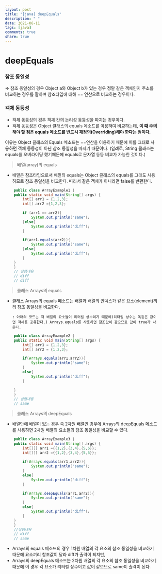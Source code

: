 ```yaml
---
layout: post
title: "[java] deepEquals"
description: " "
date: 2021-06-11
tags: [java]
comments: true
share: true
---
```



# deepEquals

### 참조 동일성

⇒ 참조 동일성의 경우 Object a와 Object b가 있는 경우 정말 같은 객체인지 주소를 비교하는 경우를 말하며 참조타입에 대해 == 연산으로 비교하는 경우이다.

### 객체 동등성

- 객체 동등성의 경우 객체 간의 논리성 동등성을 따지는 경우이다.
- 객체 동등성은 Object 클래스의 equals 메소드를 이용하여 비교하는데, **이 때 주의해야 할 점은 equals 메소드를 반드시 재정의(Overriding)해야 한다는 점이다.**

이유는 Object 클래스의 Equals 메소드는 ==연산을 이용하기 때문에 이를 그대로 사용하면 객체 동등성이 아닌 참조 동일성을 따지기 때문이다.
(일례로, String 클래스는 equals를 오버라이딩 했기때문에 equals로 문자열 동등 비교가 가능한 것이다.)

> 배열(array)의 equals

- 배열은 참조타입으로서 배열의 equals는 Object 클래스의 equals를 그래도 사용하므로 참조 동일성을 비교한다. 따라서 같은 객체가 아니라면 false를 반환한다.
```java
    public class ArrayExample1 {
    public static void main(String[] args) {
        int[] arr1 = {1,2,3};
        int[] arr2 ={1,2,3};
    
        if (arr1 == arr2){
            System.out.println("same");
        }else{
            System.out.println("diff");
        }
    
        if(arr1.equals(arr2)){
            System.out.println("same");
        }else{
            System.out.println("diff");
        }
    }
    }
    // 실행내용 
    // diff
    // diff
```
> 클래스 Arrays의 equals

- 클래스 Arrays의 equals 메소드는 배열과 배열의 인덱스가 같은 요소(element)끼리 참조 동일성을 비교한다.

      : 아래의 코드는 각 배열의 요소들이 리터럴 상수이기 때문에(리터럴 상수는 똑같은 값이면 객체를 공유한다.) Arrays.equals를 사용하면 참조값이 같으므로 값이 true가 나온다.

 
```java
    public class ArrayExample2 {
    public static void main(String[] args) {
        int[] arr1 = {1,2,3};
        int[] arr2 = {1,2,3};
        
        if(Arrays.equals(arr1,arr2)){
            System.out.println("same");
        }
        else{
            System.out.println("diff");
        }
        
    }
    }
    // 실행내용
    // same
```
> 클래스 Arrays의 deepEquals

- 배열안에 배열이 있는 경우 즉 2차원 배열인 경우에 Arrays의 deepEquals 메소드를 사용하면 2차원 배열의 요소들의 참조 동일성을 비교할 수 있다.
```java
    public class ArrayExample3 {
    public static void main(String[] args) {
        int[][] arr1 ={{1,2},{3,4},{5,6}};
        int[][] arr2 ={{1,2},{3,4},{5,6}};
    
        if(Arrays.equals(arr1,arr2)){
            System.out.println("same");
        }
        else{
            System.out.println("diff");
        }
    
        if(Arrays.deepEquals(arr1,arr2)){
            System.out.println("same");
        }
        else{
            System.out.println("diff");
        }
    }
    }
    //실행내용
    // diff
    // same
```
- Arrays의 equals 메소드의 경우 1차원 배열의 각 요소의 참조 동일성을 비교하기 때문에 요소끼리 참조값이 달라 diff가 출력이 되지만,
- Arrays의 deepEquals 메소드는 2차원 배열의 각 요소의 참조 동일성을 비교하기 때문에 이 경우 각 요소가 리터럴 상수이고 값이 같으므로 same이 출력이 된다.
